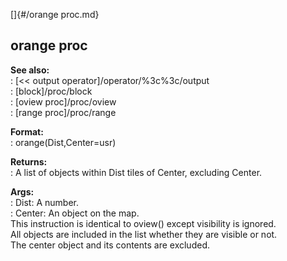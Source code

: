 []{#/orange proc.md}    
## orange proc    
**See also:**    
:   [\<\< output operator]/operator/%3c%3c/output    
:   [block]/proc/block    
:   [oview proc]/proc/oview    
:   [range proc]/proc/range    
<!-- -->    
**Format:**    
:   orange(Dist,Center=usr)    
<!-- -->    
**Returns:**    
:   A list of objects within Dist tiles of Center, excluding Center.    
<!-- -->    
**Args:**    
:   Dist: A number.    
:   Center: An object on the map.    
This instruction is identical to oview() except visibility is ignored.    
All objects are included in the list whether they are visible or not.    
The center object and its contents are excluded.  